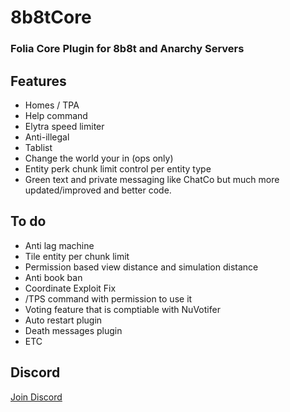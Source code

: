 # 8b8tCore
### Folia Core Plugin for 8b8t and Anarchy Servers
## Features
* Homes / TPA 
* Help command
* Elytra speed limiter
* Anti-illegal 
* Tablist 
* Change the world your in (ops only)
* Entity perk chunk limit control per entity type
* Green text and private messaging like ChatCo but much more updated/improved and better code.

## To do
* Anti lag machine
* Tile entity per chunk limit
* Permission based view distance and simulation distance
* Anti book ban
* Coordinate Exploit Fix
* /TPS command with permission to use it
* Voting feature that is comptiable with NuVotifer
* Auto restart plugin
* Death messages plugin
* ETC

## Discord
<a href="https://discord.gg/EgfXQtUz5e"> Join Discord</a>
